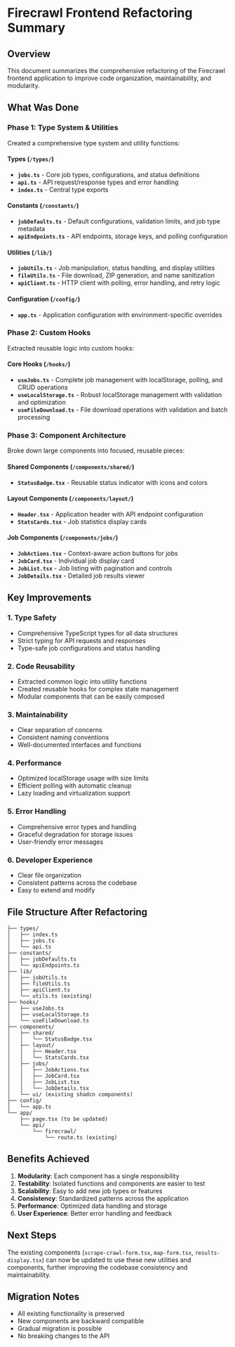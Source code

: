 # Firecrawl Frontend Refactoring Summary

## Overview
This document summarizes the comprehensive refactoring of the Firecrawl frontend application to improve code organization, maintainability, and modularity.

## What Was Done

### Phase 1: Type System & Utilities
Created a comprehensive type system and utility functions:

#### Types (`/types/`)
- **`jobs.ts`** - Core job types, configurations, and status definitions
- **`api.ts`** - API request/response types and error handling
- **`index.ts`** - Central type exports

#### Constants (`/constants/`)
- **`jobDefaults.ts`** - Default configurations, validation limits, and job type metadata
- **`apiEndpoints.ts`** - API endpoints, storage keys, and polling configuration

#### Utilities (`/lib/`)
- **`jobUtils.ts`** - Job manipulation, status handling, and display utilities
- **`fileUtils.ts`** - File download, ZIP generation, and name sanitization
- **`apiClient.ts`** - HTTP client with polling, error handling, and retry logic

#### Configuration (`/config/`)
- **`app.ts`** - Application configuration with environment-specific overrides

### Phase 2: Custom Hooks
Extracted reusable logic into custom hooks:

#### Core Hooks (`/hooks/`)
- **`useJobs.ts`** - Complete job management with localStorage, polling, and CRUD operations
- **`useLocalStorage.ts`** - Robust localStorage management with validation and optimization
- **`useFileDownload.ts`** - File download operations with validation and batch processing

### Phase 3: Component Architecture
Broke down large components into focused, reusable pieces:

#### Shared Components (`/components/shared/`)
- **`StatusBadge.tsx`** - Reusable status indicator with icons and colors

#### Layout Components (`/components/layout/`)
- **`Header.tsx`** - Application header with API endpoint configuration
- **`StatsCards.tsx`** - Job statistics display cards

#### Job Components (`/components/jobs/`)
- **`JobActions.tsx`** - Context-aware action buttons for jobs
- **`JobCard.tsx`** - Individual job display card
- **`JobList.tsx`** - Job listing with pagination and controls
- **`JobDetails.tsx`** - Detailed job results viewer

## Key Improvements

### 1. **Type Safety**
- Comprehensive TypeScript types for all data structures
- Strict typing for API requests and responses
- Type-safe job configurations and status handling

### 2. **Code Reusability**
- Extracted common logic into utility functions
- Created reusable hooks for complex state management
- Modular components that can be easily composed

### 3. **Maintainability**
- Clear separation of concerns
- Consistent naming conventions
- Well-documented interfaces and functions

### 4. **Performance**
- Optimized localStorage usage with size limits
- Efficient polling with automatic cleanup
- Lazy loading and virtualization support

### 5. **Error Handling**
- Comprehensive error types and handling
- Graceful degradation for storage issues
- User-friendly error messages

### 6. **Developer Experience**
- Clear file organization
- Consistent patterns across the codebase
- Easy to extend and modify

## File Structure After Refactoring

```
├── types/
│   ├── index.ts
│   ├── jobs.ts
│   └── api.ts
├── constants/
│   ├── jobDefaults.ts
│   └── apiEndpoints.ts
├── lib/
│   ├── jobUtils.ts
│   ├── fileUtils.ts
│   ├── apiClient.ts
│   └── utils.ts (existing)
├── hooks/
│   ├── useJobs.ts
│   ├── useLocalStorage.ts
│   └── useFileDownload.ts
├── components/
│   ├── shared/
│   │   └── StatusBadge.tsx
│   ├── layout/
│   │   ├── Header.tsx
│   │   └── StatsCards.tsx
│   ├── jobs/
│   │   ├── JobActions.tsx
│   │   ├── JobCard.tsx
│   │   ├── JobList.tsx
│   │   └── JobDetails.tsx
│   └── ui/ (existing shadcn components)
├── config/
│   └── app.ts
└── app/
    ├── page.tsx (to be updated)
    └── api/
        └── firecrawl/
            └── route.ts (existing)
```

## Benefits Achieved

1. **Modularity**: Each component has a single responsibility
2. **Testability**: Isolated functions and components are easier to test
3. **Scalability**: Easy to add new job types or features
4. **Consistency**: Standardized patterns across the application
5. **Performance**: Optimized data handling and storage
6. **User Experience**: Better error handling and feedback

## Next Steps

The existing components (`scrape-crawl-form.tsx`, `map-form.tsx`, `results-display.tsx`) can now be updated to use these new utilities and components, further improving the codebase consistency and maintainability.

## Migration Notes

- All existing functionality is preserved
- New components are backward compatible
- Gradual migration is possible
- No breaking changes to the API
